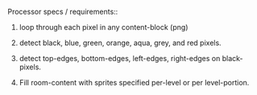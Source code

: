 


Processor specs / requirements::

1. loop through each pixel in any content-block (png)

2. detect black, blue, green, orange, aqua, grey, and red pixels.

3. detect top-edges, bottom-edges, left-edges, right-edges on black-pixels.

4. Fill room-content with sprites specified per-level or per level-portion.
